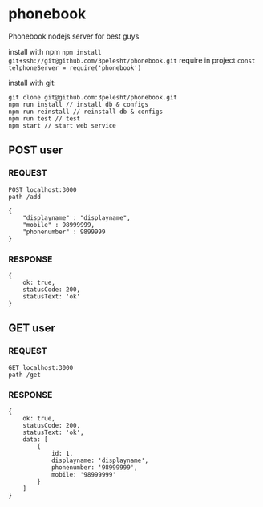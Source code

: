 # phonebook
Phonebook nodejs server for best guys

install with npm `npm install git+ssh://git@github.com/3pelesht/phonebook.git`
require in project `const telphoneServer = require('phonebook')`

install with git:
```
git clone git@github.com:3pelesht/phonebook.git
npm run install // install db & configs
npm run reinstall // reinstall db & configs
npm run test // test
npm start // start web service
```
## POST user
### REQUEST
```
POST localhost:3000
path /add

{
    "displayname" : "displayname",
    "mobile" : 98999999,
    "phonenumber" : 9899999
}
```
### RESPONSE
```
{
    ok: true,
    statusCode: 200,
    statusText: 'ok'
}
```

## GET user
### REQUEST
```
GET localhost:3000
path /get
```
### RESPONSE
```
{
    ok: true,
    statusCode: 200,
    statusText: 'ok',
    data: [
        {
            id: 1,
            displayname: 'displayname',
            phonenumber: '98999999',
            mobile: '98999999'
        }
    ]
}
```